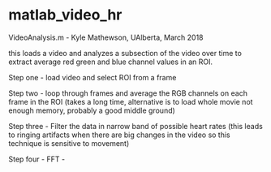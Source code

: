 # matlab_video_hr

 VideoAnalysis.m - Kyle Mathewson, UAlberta, March 2018 

 this loads a video and analyzes a subsection of the video over time to extract average red green and blue channel values in an ROI.  

 Step one - load video and select ROI from a frame 

 Step two - loop through frames and average the RGB channels on each frame in the ROI (takes a long time, alternative is to load whole movie not enough memory, probably a good middle ground) 

 Step three - Filter the data in narrow band of possible heart rates (this leads to ringing artifacts when there are big changes in the video so this technique is sensitive to movement)
 
 Step four - FFT - 
